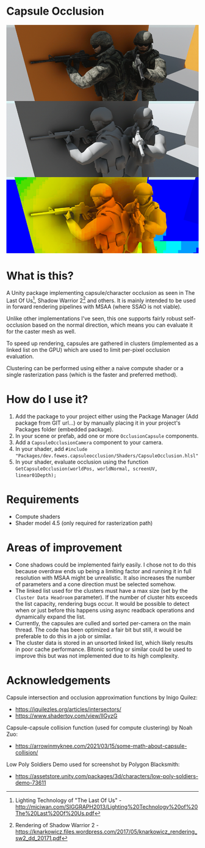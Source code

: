 # Capsule Occlusion

![Top to bottom:Shaded view, ambient only, capsule/cluster debug view](CapsuleOcclusion.gif)

# What is this?
A Unity package implementing capsule/character occlusion as seen in The Last Of Us[^1], Shadow Warrior 2[^2] and others. It is mainly intended to be used in forward rendering pipelines with MSAA (where SSAO is not viable).

Unlike other implementations I've seen, this one supports fairly robust self-occlusion based on the normal direction, which means you can evaluate it for the caster mesh as well.

To speed up rendering, capsules are gathered in clusters (implemented as a linked list on the GPU) which are used to limit per-pixel occlusion evaluation.

Clustering can be performed using either a naive compute shader or a single rasterization pass (which is the faster and preferred method).

# How do I use it?
1. Add the package to your project either using the Package Manager (Add package from GIT url...) or by manually placing it in your project's Packages folder (embedded package).
2. In your scene or prefab, add one or more ```OcclusionCapsule``` components.
3. Add a ```CapsuleOcclusionCamera``` component to your camera.
4. In your shader, add ```#include "Packages/dev.fewes.capsuleocclusion/Shaders/CapsuleOcclusion.hlsl"```
5. In your shader, evaluate occlusion using the function ```GetCapsuleOcclusion(worldPos, worldNormal, screenUV, linear01Depth);```

# Requirements
* Compute shaders
* Shader model 4.5 (only required for rasterization path)

# Areas of improvement
* Cone shadows could be implemented fairly easily. I chose not to do this because overdraw ends up being a limiting factor and running it in full resolution with MSAA might be unrealistic. It also increases the number of parameters and a cone direction must be selected somehow.
* The linked list used for the clusters must have a max size (set by the ```Cluster Data Headroom``` parameter). If the number of cluster hits exceeds the list capacity, rendering bugs occur. It would be possible to detect when or just before this happens using async readback operations and dynamically expand the list.
* Currently, the capsules are culled and sorted per-camera on the main thread. The code has been optimized a fair bit but still, it would be preferable to do this in a job or similar.
* The cluster data is stored in an unsorted linked list, which likely results in poor cache performance. Bitonic sorting or similar could be used to improve this but was not implemented due to its high complexity.

# Acknowledgements
Capsule intersection and occlusion approximation functions by Inigo Quilez:
* https://iquilezles.org/articles/intersectors/
* https://www.shadertoy.com/view/llGyzG

Capsule-capsule collision function (used for compute clustering) by Noah Zuo:
* https://arrowinmyknee.com/2021/03/15/some-math-about-capsule-collision/

Low Poly Soldiers Demo used for screenshot by Polygon Blacksmith:
* https://assetstore.unity.com/packages/3d/characters/low-poly-soldiers-demo-73611

[^1]: Lighting Technology of "The Last Of Us" - http://miciwan.com/SIGGRAPH2013/Lighting%20Technology%20of%20The%20Last%20Of%20Us.pdf
[^2]: Rendering of Shadow Warrior 2 - https://knarkowicz.files.wordpress.com/2017/05/knarkowicz_rendering_sw2_dd_20171.pdf
